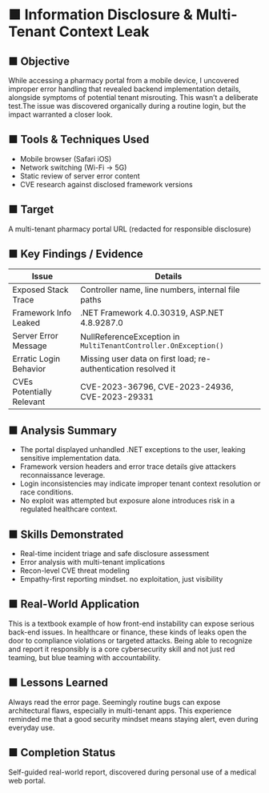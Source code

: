 # ■ Information Disclosure & Multi-Tenant Context Leak

## ■ Objective  
While accessing a pharmacy portal from a mobile device, I uncovered improper
error handling that revealed backend implementation details, alongside symptoms
of potential tenant misrouting. This wasn’t a deliberate test.The issue was
discovered organically during a routine login, but the impact warranted a
closer look.

## ■ Tools & Techniques Used  
- Mobile browser (Safari iOS)  
- Network switching (Wi-Fi → 5G)  
- Static review of server error content  
- CVE research against disclosed framework versions  

## ■ Target  
A multi-tenant pharmacy portal URL (redacted for responsible disclosure)

## ■ Key Findings / Evidence  

| Issue                     | Details                                                                 |
|---------------------------|-------------------------------------------------------------------------|
| Exposed Stack Trace       | Controller name, line numbers, internal file paths                      |
| Framework Info Leaked     | .NET Framework 4.0.30319, ASP.NET 4.8.9287.0                            |
| Server Error Message      | NullReferenceException in `MultiTenantController.OnException()`         |
| Erratic Login Behavior    | Missing user data on first load; re-authentication resolved it          |
| CVEs Potentially Relevant | CVE-2023-36796, CVE-2023-24936, CVE-2023-29331                          |

## ■ Analysis Summary  
- The portal displayed unhandled .NET exceptions to the user, leaking
  sensitive implementation data.  
- Framework version headers and error trace details give attackers
  reconnaissance leverage.  
- Login inconsistencies may indicate improper tenant context resolution
  or race conditions.  
- No exploit was attempted but exposure alone introduces risk in a
  regulated healthcare context.

## ■ Skills Demonstrated  
- Real-time incident triage and safe disclosure assessment  
- Error analysis with multi-tenant implications  
- Recon-level CVE threat modeling  
- Empathy-first reporting mindset. no exploitation, just visibility  

## ■ Real-World Application  
This is a textbook example of how front-end instability can expose serious
back-end issues. In healthcare or finance, these kinds of leaks open the door
to compliance violations or targeted attacks. Being able to recognize and
report it responsibly is a core cybersecurity skill and not just red teaming,
but blue teaming with accountability.

## ■ Lessons Learned  
Always read the error page. Seemingly routine bugs can expose architectural
flaws, especially in multi-tenant apps. This experience reminded me that a
good security mindset means staying alert, even during everyday use.

## ■ Completion Status  
Self-guided real-world report, discovered during personal use of a medical
web portal.


